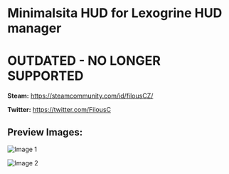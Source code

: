 # Minimalsita HUD for Lexogrine HUD manager

# OUTDATED - NO LONGER SUPPORTED

**Steam:** https://steamcommunity.com/id/filousCZ/

**Twitter:** https://twitter.com/FilousC

## Preview Images:

![Image 1](https://i.imgur.com/z1V9PPC.png)

![Image 2](https://i.imgur.com/luQhOiP.png)
